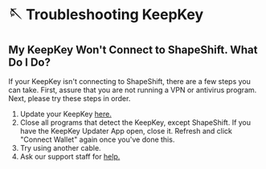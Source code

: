 # 🪡 Troubleshooting KeepKey

## My KeepKey Won't Connect to ShapeShift. What Do I Do?

If your KeepKey isn't connecting to ShapeShift, there are a few steps you can take. First, assure that you are not running a VPN or antivirus program. Next, please try these steps in order.

1. Update your KeepKey [here.](https://github.com/keepkey/keepkey-updater/releases)
2. Close all programs that detect the KeepKey, except ShapeShift. If you have the KeepKey Updater App open, close it. Refresh and click "Connect Wallet" again once you've done this.
3. Try using another cable.
4. Ask our support staff for [help.](https://discord.gg/XYkUqyFB)
